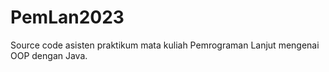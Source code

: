 # PemLan2023
Source code asisten praktikum mata kuliah Pemrograman Lanjut mengenai OOP dengan Java.
